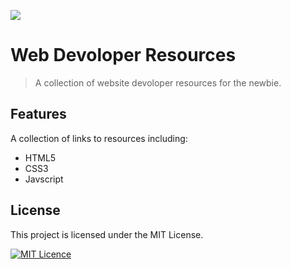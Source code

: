 ![](images/markus-spiske-507983-unsplash.jpg)

<!-- <img src="images/markus-spiske-507983-unsplash.jpg" width=500px height=300px> -->

# Web Devoloper Resources

> A collection of website devoloper resources for the newbie.

## Features

A collection of links to resources including:

- HTML5
- CSS3
- Javscript

## License

This project is licensed under the MIT License.

<!-- badge -->

[![MIT Licence](https://badges.frapsoft.com/os/mit/mit.svg?v=103)](https://opensource.org/licenses/mit-license.php)

<!-- [![CC0](http://i.creativecommons.org/p/zero/1.0/88x31.png)](http://creativecommons.org/publicdomain/zero/1.0/) -->

<!-- endbadge -->
